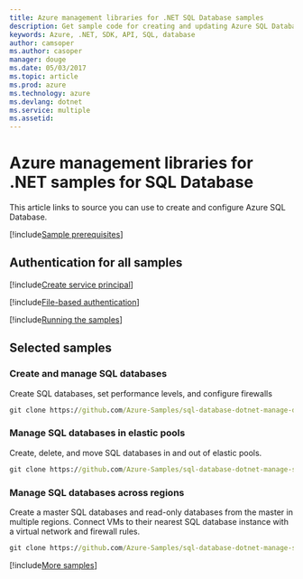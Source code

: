 ```yaml
---
title: Azure management libraries for .NET SQL Database samples
description: Get sample code for creating and updating Azure SQL Database using the Azure management libraries for .NET.
keywords: Azure, .NET, SDK, API, SQL, database
author: camsoper
ms.author: casoper
manager: douge
ms.date: 05/03/2017
ms.topic: article
ms.prod: azure
ms.technology: azure
ms.devlang: dotnet
ms.service: multiple
ms.assetid: 
---
```


# Azure management libraries for .NET samples for SQL Database

This article links to source you can use to create and configure Azure SQL Database.

[!include[Sample prerequisites](includes/sample-prereqs.md)]

## Authentication for all samples

[!include[Create service principal](includes/create-sp.md)]

[!include[File-based authentication](includes/file-based-auth.md)]

[!include[Running the samples](includes/running-samples.md)]

## Selected samples

### Create and manage SQL databases

Create SQL databases, set performance levels, and configure firewalls

```cmd
git clone https://github.com/Azure-Samples/sql-database-dotnet-manage-db.git
```

### Manage SQL databases in elastic pools

Create, delete, and move SQL databases in and out of elastic pools.

```cmd
git clone https://github.com/Azure-Samples/sql-database-dotnet-manage-sql-dbs-in-elastic-pool.git
```

### Manage SQL databases across regions

Create a master SQL databases and read-only databases from the master in multiple regions. Connect VMs to their nearest SQL database instance with a virtual network and firewall rules.

```cmd
git clone https://github.com/Azure-Samples/sql-database-dotnet-manage-sql-databases-across-regions.git
```

[!include[More samples](includes/more-samples.md)]